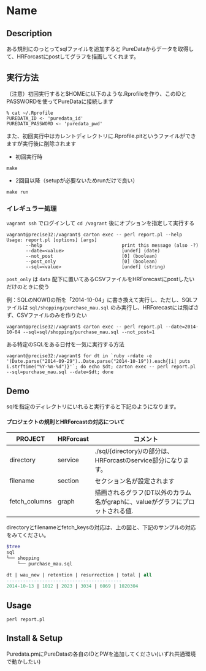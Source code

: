 Name
====

## Description
ある規則にのっとってsqlファイルを追加すると
PureDataからデータを取得して、HRForcastにpostしてグラフを描画してくれます。

## 実行方法

（注意）初回実行すると$HOMEに以下のような.Rprofileを作り、このIDとPASSWORDを使ってPureDataに接続します
```
% cat ~/.Rprofile
PUREDATA_ID <- 'puredata_id'
PUREDATA_PASSWORD <- 'puredata_pwd'
```
また、初回実行中はカレントディレクトリに.Rprofile.pitというファイルができますが実行後に削除されます

* 初回実行時
```
make
```
* 2回目以降（setupが必要ないためrunだけで良い）
```
make run
```

### イレギュラー処理

`vagrant ssh` でログインして `cd /vagrant` 後にオプションを指定して実行する
```
vagrant@precise32:/vagrant$ carton exec -- perl report.pl --help
Usage: report.pl [options] [args]
       --help                             print this message (also -?)
       --date=<value>                     [undef] (date)
       --not_post                         [0] (boolean)
       --post_only                        [0] (boolean)
       --sql=<value>                      [undef] (string)
```
`post_only` は `data` 配下に置いてあるCSVファイルをHRForecastにpostしたいだけのときに使う

例：SQLのNOW()の所を「2014-10-04」に書き換えて実行し、ただし、SQLファイルは `sql/shopping/purchase_mau.sql` のみ実行し、HRForecastには飛ばさず、CSVファイルのみを作りたい
```
vagrant@precise32:/vagrant$ carton exec -- perl report.pl --date=2014-10-04 --sql=sql/shopping/purchase_mau.sql --not_post=1
```

ある特定のSQLをある日付を一気に実行する方法
```
vagrant@precise32:/vagrant$ for dt in `ruby -rdate -e '(Date.parse("2014-09-29")..Date.parse("2014-10-19")).each{|i| puts i.strftime("%Y-%m-%d")}'`; do echo $dt; carton exec -- perl report.pl --sql=purchase_mau.sql --date=$dt; done
```

## Demo
sqlを指定のディレクトリにいれると実行すると下記のようになります。

#### プロジェクトの規則とHRForcastの対応について

PROJECT | HRForcast | コメント |
--- | --- | ---
directory| service | ./sql/{directory}/の部分は、HRForcastのservice部分になります。
filename | section | セクション名が設定されます
fetch_columns | graph | 描画されるグラフ(DT以外のカラム名がgraphに、valueがグラフにプロットされる値.

directoryとfilenameとfetch_keysの対応は、上の図と、下記のサンプルの対応をみてください。

```sh
$tree
sql
└── shopping
    └── purchase_mau.sql
```

```sql
dt | wau_new | retention | resurrection | total | all
------------------------------------------
2014-10-13 | 1012 | 2023 | 3034 | 6069 | 1020304
```

## Usage
```
perl report.pl
```

## Install & Setup
Puredata.pmにPureDataの各自のIDとPWを追加してください(いずれ共通環境で動かしたい)

